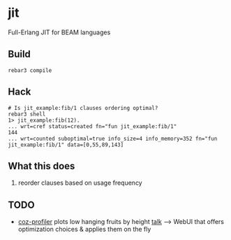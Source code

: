 # jit

Full-Erlang JIT for BEAM languages

## Build

```
rebar3 compile
```

## Hack

```
# Is jit_example:fib/1 clauses ordering optimal?
rebar3 shell
1> jit_example:fib(12).
... wrt=cref status=created fn="fun jit_example:fib/1"
144
... wrt=counted suboptimal=true info_size=4 info_memory=352 fn="fun jit_example:fib/1" data=[0,55,89,143]
```

## What this does

1. reorder clauses based on usage frequency


## TODO
* [coz-profiler](https://github.com/plasma-umass/coz) plots low hanging fruits by height [talk](https://youtu.be/r-TLSBdHe1A?t=1725) --> WebUI that offers optimization choices & applies them on the fly
